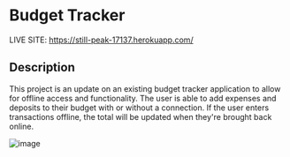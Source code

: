 # Budget Tracker
LIVE SITE: https://still-peak-17137.herokuapp.com/

## Description

This project is an update on an existing budget tracker application to allow for offline access and functionality. The user is able to add expenses and deposits to their budget with or without a connection. If the user enters transactions offline, the total will be updated when they're brought back online.


![image](https://user-images.githubusercontent.com/87587644/162636716-cc3d9408-5860-40cb-84ee-e5d3b1968e4b.png)

